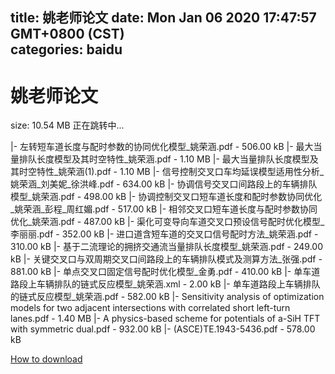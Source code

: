 
title: 姚老师论文
date: Mon Jan 06 2020 17:47:57 GMT+0800 (CST)    
categories: baidu
---

# 姚老师论文
size: 10.54 MB
 正在跳转中...
 
|- 左转短车道长度与配时参数的协同优化模型_姚荣涵.pdf - 506.00 kB
|- 最大当量排队长度模型及其时空特性_姚荣涵.pdf - 1.10 MB
|- 最大当量排队长度模型及其时空特性_姚荣涵(1).pdf - 1.10 MB
|- 信号控制交叉口车均延误模型适用性分析_姚荣涵_刘美妮_徐洪峰.pdf - 634.00 kB
|- 协调信号交叉口间路段上的车辆排队模型_姚荣涵.pdf - 498.00 kB
|- 协调控制交叉口短车道长度和配时参数协同优化_姚荣涵_彭程_周红媚.pdf - 517.00 kB
|- 相邻交叉口短车道长度与配时参数协同优化_姚荣涵.pdf - 487.00 kB
|- 渠化可变导向车道交叉口预设信号配时优化模型_李丽丽.pdf - 352.00 kB
|- 进口道含短车道的交叉口信号配时方法_姚荣涵.pdf - 310.00 kB
|- 基于二流理论的拥挤交通流当量排队长度模型_姚荣涵.pdf - 249.00 kB
|- 关键交叉口与双周期交叉口间路段上的车辆排队模式及测算方法_张强.pdf - 881.00 kB
|- 单点交叉口固定信号配时优化模型_金勇.pdf - 410.00 kB
|- 单车道路段上车辆排队的链式反应模型_姚荣涵.xml - 2.00 kB
|- 单车道路段上车辆排队的链式反应模型_姚荣涵.pdf - 582.00 kB
|- Sensitivity analysis of optimization models for two adjacent intersections with correlated short left-turn lanes.pdf - 1.40 MB
|- A physics-based scheme for potentials of a-SiH TFT with symmetric dual.pdf - 932.00 kB
|- (ASCE)TE.1943-5436.pdf - 578.00 kB

[How to download](https://bpcam.bemobtrk.com/go/2ceec3aa-1ca2-46d6-b9ff-aaa5c184517c?jno=4504)